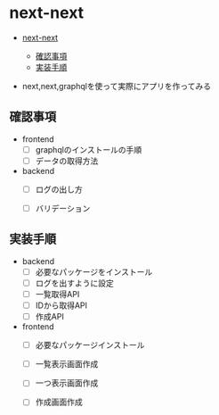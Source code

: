 # next-next

- [next-next](#next-next)
  - [確認事項](#確認事項)
  - [実装手順](#実装手順)

- next,next,graphqlを使って実際にアプリを作ってみる

## 確認事項
- frontend
  - [ ] graphqlのインストールの手順
  - [ ] データの取得方法
- backend
  - [ ]  ログの出し方
  - [ ]  バリデーション



## 実装手順
- backend
  - [ ] 必要なパッケージをインストール
  - [ ] ログを出すように設定
  - [ ] 一覧取得API
  - [ ] IDから取得API
  - [ ] 作成API
- frontend
  - [ ] 必要なパッケージインストール
  - [ ] 一覧表示画面作成
  - [ ] 一つ表示画面作成
  - [ ] 作成画面作成


